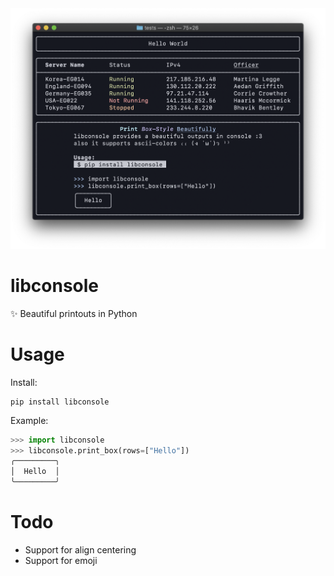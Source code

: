 
<div style="text-align:center"><img src="libconsole.png" width="650"></div>

# libconsole
✨ Beautiful printouts in Python

# Usage

Install:

```
pip install libconsole
```

Example:

```python
>>> import libconsole
>>> libconsole.print_box(rows=["Hello"])
╭─────────╮
│  Hello  │
╰─────────╯
```

# Todo

- Support for align centering
- Support for emoji
